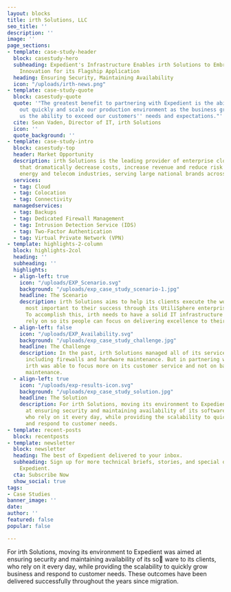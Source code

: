 ```yaml
---
layout: blocks
title: irth Solutions, LLC
seo_title: ''
description: ''
image: ''
page_sections:
- template: case-study-header
  block: casestudy-hero
  subheading: Expedient's Infrastructure Enables irth Solutions to Embrace Mobile
    Innovation for its Flagship Application
  heading: Ensuring Security, Maintaining Availability
  icon: "/uploads/irth-news.png"
- template: case-study-quote
  block: casestudy-quote
  quote: '"The greatest benefit to partnering with Expedient is the ability to scale
    out quickly and scale our production environment as the business grows. It gives
    us the ability to exceed our customers'' needs and expectations."'
  cite: Sean Vaden, Director of IT, irth Solutions
  icon: ''
  quote_background: ''
- template: case-study-intro
  block: casestudy-top
  header: Market Opportunity
  description: irth Solutions is the leading provider of enterprise cloud solutions
    that dramatically decrease costs, increase revenue and reduce risk in the utility,
    energy and telecom industries, serving large national brands across the country.
  services:
  - tag: Cloud
  - tag: Colocation
  - tag: Connectivity
  managedservices:
  - tag: Backups
  - tag: Dedicated Firewall Management
  - tag: Intrusion Detection Service (IDS)
  - tag: Two-Factor Authentication
  - tag: Virtual Private Network (VPN)
- template: highlights-2-column
  block: highlights-2col
  heading: ''
  subheading: ''
  highlights:
  - align-left: true
    icon: "/uploads/EXP_Scenario.svg"
    background: "/uploads/exp_case_study_scenario-1.jpg"
    headline: The Scenario
    description: irth Solutions aims to help its clients execute the work that is
      most important to their success through its UtiliSphere enterprise cloud solution.
      To accomplish this, irth needs to have a solid IT infrastructure that it can
      rely on so its people can focus on delivering excellence to their customers.
  - align-left: false
    icon: "/uploads/EXP_Availability.svg"
    background: "/uploads/exp_case_study_challenge.jpg"
    headline: The Challenge
    description: In the past, irth Solutions managed all of its services internally,
      including firewalls and hardware maintenance. But in partnering with Expedient,
      irth was able to focus more on its customer service and not on back-office IT
      maintenance.
  - align-left: true
    icon: "/uploads/exp-results-icon.svg"
    background: "/uploads/exp_case_study_solution.jpg"
    headline: The Solution
    description: For irth Solutions, moving its environment to Expedient was aimed
      at ensuring security and maintaining availability of its software to its clients,
      who rely on it every day, while providing the scalability to quickly grow business
      and respond to customer needs.
- template: recent-posts
  block: recentposts
- template: newsletter
  block: newsletter
  heading: The best of Expedient delivered to your inbox.
  subheading: Sign up for more technical briefs, stories, and special offers from
    Expedient.
  cta: Subscribe Now
  show_social: true
tags:
- Case Studies
banner_image: ''
date: 
author: ''
featured: false
popular: false

---
```

For irth Solutions, moving its environment to Expedient was aimed at ensuring security and maintaining availability of its so ware to its clients, who rely on it every day, while providing the scalability to quickly grow business and respond to customer needs. These outcomes have been delivered successfully throughout the years since migration.